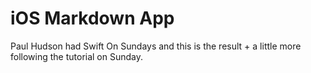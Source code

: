 # iOS Markdown App


Paul Hudson had Swift On Sundays and this is the result + a little more following the tutorial on Sunday.
